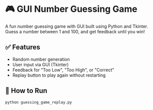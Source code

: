 # 🎮 GUI Number Guessing Game

A fun number guessing game with GUI built using Python and Tkinter.  
Guess a number between 1 and 100, and get feedback until you win!

## ✅ Features

- Random number generation
- User input via GUI (Tkinter)
- Feedback for "Too Low", "Too High", or "Correct"
- Replay button to play again without restarting

## 🚀 How to Run

```bash
python guessing_game_replay.py
